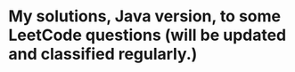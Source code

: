 ﻿# My solutions, Java version, to some LeetCode questions (will be updated and classified regularly.)
